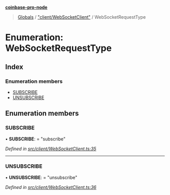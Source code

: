 **[coinbase-pro-node](../README.md)**

> [Globals](../globals.md) / ["client/WebSocketClient"](../modules/_client_websocketclient_.md) / WebSocketRequestType

# Enumeration: WebSocketRequestType

## Index

### Enumeration members

- [SUBSCRIBE](_client_websocketclient_.websocketrequesttype.md#subscribe)
- [UNSUBSCRIBE](_client_websocketclient_.websocketrequesttype.md#unsubscribe)

## Enumeration members

### SUBSCRIBE

• **SUBSCRIBE**: = "subscribe"

_Defined in [src/client/WebSocketClient.ts:35](https://github.com/bennycode/coinbase-pro-node/blob/06bdaca/src/client/WebSocketClient.ts#L35)_

---

### UNSUBSCRIBE

• **UNSUBSCRIBE**: = "unsubscribe"

_Defined in [src/client/WebSocketClient.ts:36](https://github.com/bennycode/coinbase-pro-node/blob/06bdaca/src/client/WebSocketClient.ts#L36)_
